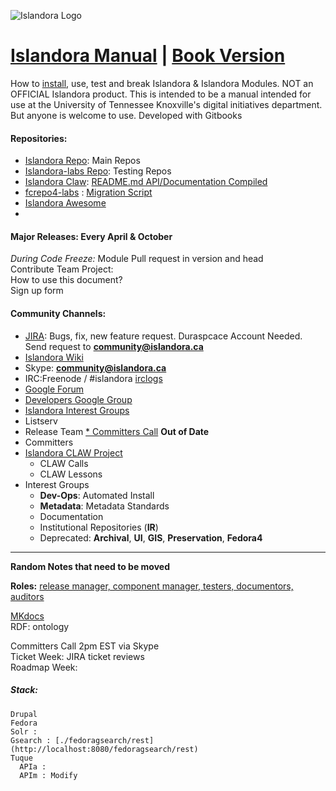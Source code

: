 ![Islandora Logo](http://islandora.ca/sites/default/files/Islandora.png)
# [Islandora Manual](https://github.com/utkdigitalinitiatives/Islandora_manual) | [Book Version](https://www.gitbook.com/book/utkdigitalinitiatives/islandora-manual/)
How to [install](install_islandora.md), use, test and break Islandora & Islandora Modules. NOT an OFFICIAL Islandora product. This is intended to be a manual intended for use at the University of Tennessee Knoxville's digital initiatives department. But anyone is welcome to use. Developed with Gitbooks

#### Repositories:
* [Islandora Repo](https://github.com/Islandora): Main Repos
* [Islandora-labs Repo](https://github.com/Islandora-Labs): Testing Repos
* [Islandora Claw](https://github.com/Islandora-CLAW/): [README.md API/Documentation Compiled](http://islandora-claw.github.io/CLAW/)
* [fcrepo4-labs](https://github.com/fcrepo4-labs) : [Migration Script](https://github.com/fcrepo4-exts/migration-utils)
* [Islandora Awesome](https://github.com/manez/islandora_awesome)
*
#### Major Releases: Every April & October
*During Code Freeze:* Module Pull request in version and head <br/>
Contribute Team Project:<br/>
How to use this document?<br/>
Sign up form<br/>


#### Community Channels:
* [JIRA](https://jira.duraspace.org/browse/ISLANDORA): Bugs, fix, new feature request. Duraspcace Account Needed. Send request to **community@islandora.ca**
* [Islandora Wiki](https://wiki.duraspace.org/display/ISLANDORA/Islandora)
* Skype: **community@islandora.ca**
* IRC:Freenode / #islandora [irclogs](http://irclogs.islandora.ca) 
* [Google Forum](https://groups.google.com/forum/#!topic/islandora)
* [Developers Google Group](https://groups.google.com/forum/?hl=en&fromgroups=#!forum/islandora-dev)
* [Islandora Interest Groups](https://github.com/islandora-interest-groups/)
* Listserv
* Release Team
[* Committers Call](http://islandora.ca/developers/committers_call) **Out of Date**
* Committers
* [Islandora CLAW Project](https://github.com/Islandora-CLAW/CLAW)
  * CLAW Calls
  * CLAW Lessons
* Interest Groups
  * **Dev-Ops**: Automated Install
  * **Metadata**: Metadata Standards
  * Documentation
  * Institutional Repositories (**IR**)
  * Deprecated: **Archival**, **UI**, **GIS**, **Preservation**, **Fedora4**


---
**Random Notes that need to be moved**<br/>

**Roles:** [release manager, component manager, testers, documentors, auditors](http://islandora.ca/resources/contributors)

[MKdocs](http://www.mkdocs.org)<br/>
RDF: ontology

Committers Call 2pm EST via Skype <br/>
Ticket Week: JIRA ticket reviews <br/>
Roadmap Week:

##### Stack:
```
Drupal
Fedora
Solr :
Gsearch : [./fedoragsearch/rest](http://localhost:8080/fedoragsearch/rest)
Tuque
  APIa :
  APIm : Modify

```